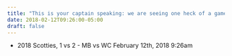 ```yaml
---
title: "This is your captain speaking: we are seeing one heck of a game!"
date: 2018-02-12T09:26:00-05:00
draft: false
---
```

- 2018 Scotties, 1 vs 2 - MB vs WC February 12th, 2018 9:26am